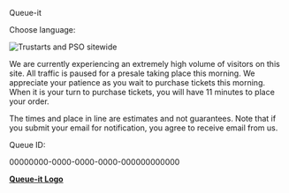 Queue-it



Choose language:

![Trustarts and PSO sitewide](//assets-us-west-2.queue-it.net/trustarts/userdata/logo.jpg)

We are currently experiencing an extremely high volume of visitors on this site. All traffic is paused for a presale taking place this morning. We appreciate your patience as you wait to purchase tickets this morning. When it is your turn to purchase tickets, you will have 11 minutes to place your order.

The times and place in line are estimates and not guarantees. Note that if you submit your email for notification, you agree to receive email from us.

Queue ID:

00000000-0000-0000-0000-000000000000

**[Queue-it Logo](https://queue-it.com/what-is-this.html?customerId=trustarts&eventId=trustsitewide&queueId=00000000-0000-0000-0000-000000000000&language=en-US)**